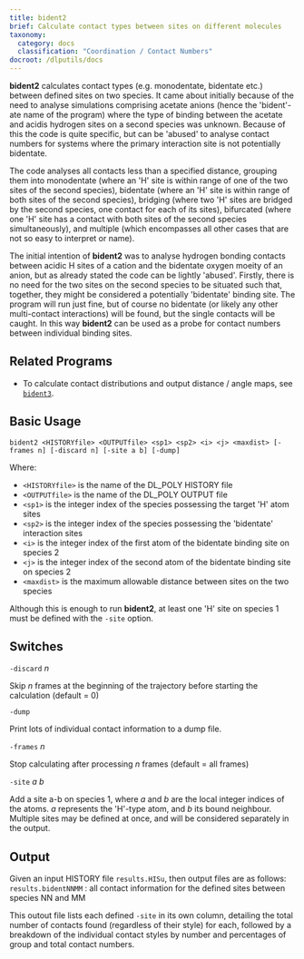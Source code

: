 ```yaml
---
title: bident2
brief: Calculate contact types between sites on different molecules
taxonomy:
  category: docs
  classification: "Coordination / Contact Numbers"
docroot: /dlputils/docs
---
```


**bident2** calculates contact types (e.g. monodentate, bidentate etc.) between defined sites on two species. It came about initially because of the need to analyse simulations comprising acetate anions (hence the 'bident'-ate name of the program) where the type of binding between the acetate and acidis hydrogen sites on a second species was unknown. Because of this the code is quite specific, but can be 'abused' to analyse contact numbers for systems where the primary interaction site is not potentially bidentate.

The code analyses all contacts less than a specified distance, grouping them into monodentate (where an 'H' site is within range of one of the two sites of the second species), bidentate (where an 'H' site is within range of both sites of the second species), bridging (where two 'H' sites are bridged by the second species, one contact for each of its sites), bifurcated (where one 'H' site has a contact with both sites of the second species simultaneously), and multiple (which encompasses all other cases that are not so easy to interpret or name).

The initial intention of **bident2** was to analyse hydrogen bonding contacts between acidic H sites of a cation and the bidentate oxygen moeity of an anion, but as already stated the code can be lightly 'abused'. Firstly, there is  no need for the two sites on the second species to be situated such that, together, they might be considered a potentially 'bidentate' binding site. The program will run just fine, but of course no bidentate (or likely any other multi-contact interactions) will be found, but the single contacts will be caught. In this way **bident2** can be used as a probe for contact numbers between individual binding sites.

## Related Programs
+ To calculate contact distributions and output distance / angle maps, see [`bident3`](bident3).

## Basic Usage

```
bident2 <HISTORYfile> <OUTPUTfile> <sp1> <sp2> <i> <j> <maxdist> [-frames n] [-discard n] [-site a b] [-dump]
```

Where:
+ `<HISTORYfile>` is the name of the DL_POLY HISTORY file
+ `<OUTPUTfile>` is the name of the DL_POLY OUTPUT file
+ `<sp1>` is the integer index of the species possessing the target 'H' atom sites
+ `<sp2>` is the integer index of the species possessing the 'bidentate' interaction sites
+ `<i>` is the integer index of the first atom of the bidentate binding site on species 2
+ `<j>` is the integer index of the second atom of the bidentate binding site on species 2
+ `<maxdist>` is the maximum allowable distance between sites on the two species

Although this is enough to run **bident2**, at least one 'H' site on species 1 must be defined with the `-site` option.


## Switches

`-discard` _n_

Skip _n_ frames at the beginning of the trajectory before starting the calculation (default = 0)

`-dump`

Print lots of individual contact information to a dump file.

`-frames` _n_

Stop calculating after processing _n_ frames (default = all frames)

`-site` _a_ _b_

Add a site a-b on species 1, where _a_ and _b_ are the local integer indices of the atoms. _a_ represents the 'H'-type atom, and _b_ its bound neighbour. Multiple sites may be defined at once, and will be considered separately in the output.

## Output <a id="output"></a>

Given an input HISTORY file `results.HISu`, then output files are as follows:
`results.bidentNNMM` : all contact information for the defined sites between species NN and MM

This outout file lists each defined `-site` in its own column, detailing the total number of contacts found (regardless of their style) for each, followed by a breakdown of the individual contact styles by number and percentages of group and total contact numbers.


